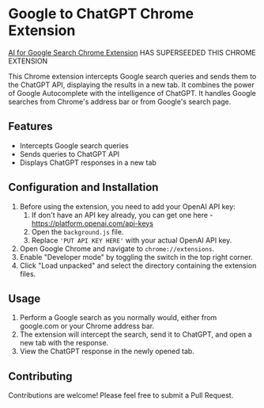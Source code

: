# Google to ChatGPT Chrome Extension

[AI for Google Search Chrome Extension]([url](https://github.com/johndifini/AI-for-Google-Search-Chrome-Extension/tree/main)) HAS SUPERSEEDED THIS CHROME EXTENSION

This Chrome extension intercepts Google search queries and sends them to the ChatGPT API, displaying the results in a new tab. It combines the power of Google Autocomplete with the intelligence of ChatGPT. It handles Google searches from Chrome's address bar or from Google's search page.

## Features

- Intercepts Google search queries
- Sends queries to ChatGPT API
- Displays ChatGPT responses in a new tab

## Configuration and Installation

1. Before using the extension, you need to add your OpenAI API key:
   1. If don't have an API key already, you can get one here - https://platform.openai.com/api-keys
   1. Open the `background.js` file.
   1. Replace `'PUT API KEY HERE'` with your actual OpenAI API key.
1. Open Google Chrome and navigate to `chrome://extensions`.
1. Enable "Developer mode" by toggling the switch in the top right corner.
1. Click "Load unpacked" and select the directory containing the extension files.

## Usage

1. Perform a Google search as you normally would, either from google.com or your Chrome address bar.
2. The extension will intercept the search, send it to ChatGPT, and open a new tab with the response.
3. View the ChatGPT response in the newly opened tab.

## Contributing

Contributions are welcome! Please feel free to submit a Pull Request.
